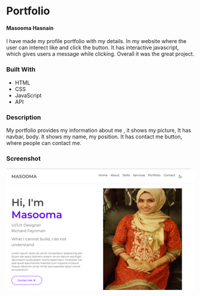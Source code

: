 # Portfolio

#### Masooma Hasnain

I have made my profile portfolio with my details. In my website where the user can interect like and click the button. It has interactive javascript, which gives users a message while clicking. Overall it was the great project.

### Built With

- HTML
- CSS
- JavaScript
- API

### Description

My portfolio provides my information about me , it shows my picture, It has navbar, body. It shows my name, my position. It has contact me button, where people can contact me.

### Screenshot

![Portfolio Screenshot](./img/portfolio.png)



